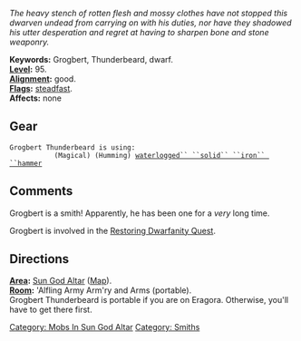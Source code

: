 *The heavy stench of rotten flesh and mossy clothes have not stopped
this dwarven undead from carrying on with his duties, nor have they
shadowed his utter desperation and regret at having to sharpen bone and
stone weaponry.*

**Keywords:** Grogbert, Thunderbeard, dwarf.  
**[Level](Level "wikilink"):** 95.  
**[Alignment](Alignment "wikilink"):** good.  
**[Flags](:Category:_Mob_Types "wikilink"):**
[steadfast](Sentinel_Mobs "wikilink").  
**Affects:** none  

## Gear

`Grogbert Thunderbeard is using:`  
<wielded>`           (Magical) (Humming) `[`waterlogged`` ``solid`` ``iron`` ``hammer`](Waterlogged_Solid_Iron_Hammer "wikilink")

## Comments

Grogbert is a smith! Apparently, he has been one for a *very* long time.

Grogbert is involved in the [Restoring Dwarfanity
Quest](Restoring_Dwarfanity_Quest "wikilink").

## Directions

**[Area](:Category:_Areas "wikilink"):** [Sun God
Altar](:Category:_Sun_God_Altar "wikilink")
([Map](Sun_God_Altar_Map "wikilink")).  
**[Room](:Category:_Rooms "wikilink"):** 'Alfling Army Arm'ry and Arms
(portable).  
Grogbert Thunderbeard is portable if you are on Eragora. Otherwise,
you'll have to get there first.  

[Category: Mobs In Sun God
Altar](Category:_Mobs_In_Sun_God_Altar "wikilink") [Category:
Smiths](Category:_Smiths "wikilink")
